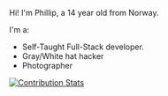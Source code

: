 Hi! I'm Phillip, a 14 year old from Norway.

I'm a:
- Self-Taught Full-Stack developer.
- Gray/White hat hacker
- Photographer

[![Contribution Stats](https://github-contribution-stats.vercel.app/api/?username=vtolvr)](https://philliphat.com)
